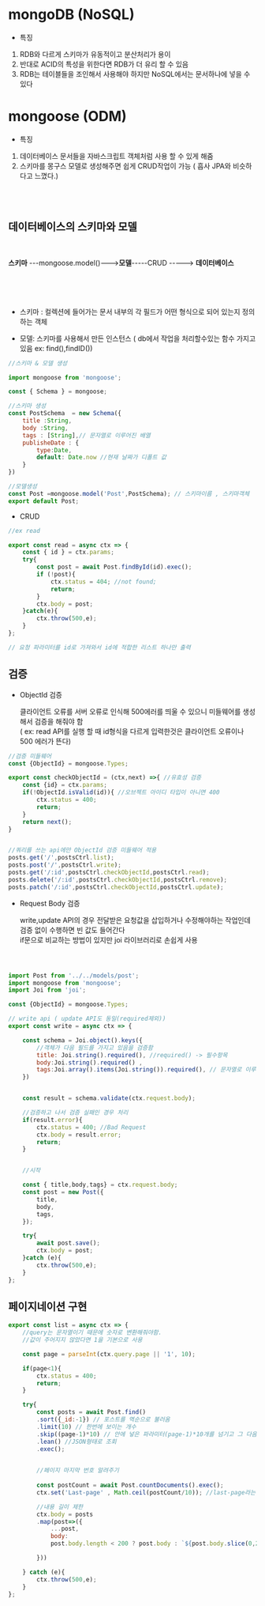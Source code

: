 # mongoDB (NoSQL)

- 특징
1. RDB와 다르게 스키마가 유동적이고 분산처리가 용이 
2. 반대로 ACID의 특성을 위한다면 RDB가 더 유리 할 수 있음
3. RDB는 테이블들을 조인해서 사용해야 하지만 NoSQL에서는 문서하나에 넣을 수 있다

# mongoose (ODM)

- 특징 
1. 데이터베이스 문서들을 자바스크립트 객체처럼 사용 할 수 있게 해줌
2. 스키마를 몽구스 모델로 생성해주면 쉽게 CRUD작업이 가능 ( 흡사 JPA와 비슷하다고 느꼈다.)
<br >
<br>

## 데이터베이스의 스키마와 모델
<br>

**스키마** ---mongoose.model()--->**모델**-----CRUD -----> **데이터베이스**

<BR>
<br>
<br>

- 스키마 : 컬렉션에 들어가는 문서 내부의 각 필드가 어떤 형식으로 되어 있는지 정의하는 객체

- 모델: 스키마를 사용해서 만든 인스턴스 ( db에서 작업을 처리할수있는 함수 가지고있음 ex: find(),findID())
```js
//스키마 & 모델 생성

import mongoose from 'mongoose';

const { Schema } = mongoose;

//스키마 생성
const PostSchema  = new Schema({
    title :String,
    body :String,
    tags : [String],// 문자열로 이루어진 배열
    publisheDate : {
        type:Date,
        default: Date.now //현재 날짜가 디폴트 값
    }
})

//모델생성
const Post =mongoose.model('Post',PostSchema); // 스키마이름 , 스키마객체
export default Post;

```

- CRUD 

```js
//ex read

export const read = async ctx => {
    const { id } = ctx.params;
    try{
        const post = await Post.findById(id).exec();
        if (!post){
            ctx.status = 404; //not found;
            return;
        }
        ctx.body = post;
    }catch(e){
        ctx.throw(500,e);
    }
};

// 요청 파라미터를 id로 가져와서 id에 적합한 리스트 하나만 출력  

```
## 검증

- ObjectId 검증

   클라이언트 오류를 서버 오류로 인식해 500에러를 띄울 수 있으니 미들웨어를 생성해서 검증을 해줘야 함
   <br>
    ( ex: read API를 실행 할 때 id형식을 다르게 입력한것은 클라이언트 오류이나 500 에러가 뜬다) 
```js
//검증 미들웨어
const {ObjectId} = mongoose.Types;

export const checkObjectId = (ctx,next) =>{ //유효성 검증
    const {id} = ctx.params;
    if(!ObjectId.isValid(id)){ //오브젝트 아이디 타입이 아니면 400 
        ctx.status = 400;
        return;
    }
    return next();
} 


//쿼리를 쓰는 api에만 ObjectId 검증 미들웨어 적용
posts.get('/',postsCtrl.list);
posts.post('/',postsCtrl.write);
posts.get('/:id',postsCtrl.checkObjectId,postsCtrl.read);
posts.delete('/:id',postsCtrl.checkObjectId,postsCtrl.remove);
posts.patch('/:id',postsCtrl.checkObjectId,postsCtrl.update);


```

- Request Body 검증

   write,update API의 경우 전달받은 요청값을 삽입하거나 수정해야하는 작업인데 검증 없이 수행하면 빈 값도 들어간다
   <BR>
   if문으로 비교하는 방법이 있지만 joi 라이브러리로 손쉽게 사용

```js



import Post from '../../models/post';
import mongoose from 'mongoose';
import Joi from 'joi';

const {ObjectId} = mongoose.Types;

// write api ( update API도 동일(required제외))
export const write = async ctx => {

    const schema = Joi.object().keys({
        //객체가 다음 필드를 가지고 있음을 검증함
        title: Joi.string().required(), //required() -> 필수항목
        body:Joi.string().required() ,
        tags:Joi.array().items(Joi.string()).required(), // 문자열로 이루어진 배열
    })


    const result = schema.validate(ctx.request.body);

    //검증하고 나서 검증 실패인 경우 처리
    if(result.error){
        ctx.status = 400; //Bad Request
        ctx.body = result.error;
        return;
    }


    //시작

    const { title,body,tags} = ctx.request.body;
    const post = new Post({
        title,
        body,
        tags,
    });

    try{
        await post.save();
        ctx.body = post;
    }catch (e){
        ctx.throw(500,e);
    }
};

```

## 페이지네이션 구현


```js
export const list = async ctx => {
    //query는 문자열이기 때문에 숫자로 변환해줘야함.
    //값이 주어지지 않았다면 1을 기본으로 사용

    const page = parseInt(ctx.query.page || '1', 10);

    if(page<1){
        ctx.status = 400;
        return;
    }

    try{
        const posts = await Post.find()
        .sort({_id:-1}) // 포스트를 역순으로 불러옴
        .limit(10) // 한번에 보이는 개수 
        .skip((page-1)*10) // 안에 넣은 파라미터(page-1)*10개를 넘기고 그 다음 데이터를 불러옴
        .lean() //JSON형태로 조회
        .exec(); 
      

        //페이지 마지막 번호 알려주기
        
        const postCount = await Post.countDocuments().exec();
        ctx.set('Last-page' , Math.ceil(postCount/10)); //last-page라는 커스텀 http 헤더 설정  Math.cell ()올림함수 , 43개의 글이 있으니 43/10 -> 올림 5 -> 5개의 페이지 

        //내용 길이 제한
        ctx.body = posts
        .map(post=>({
            ...post,
            body:
            post.body.length < 200 ? post.body : `${post.body.slice(0,200)}...`, //200글자 이상이면 자르고 뒤에 ... 붙임

        }))

    } catch (e){
        ctx.throw(500,e);
    }
};
```
